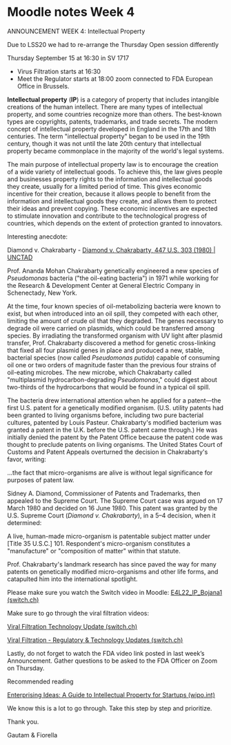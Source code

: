 # Moodle notes Week 4

ANNOUNCEMENT WEEK 4: Intellectual Property

Due to LSS20 we had to re-arrange the Thursday Open session differently

Thursday September 15 at 16:30 in SV 1717

- Virus Filtration starts at 16:30
- Meet the Regulator starts at 18:00 zoom connected to FDA European Office in Brussels.


**Intellectual property** (**IP**) is a category of property that includes intangible creations of the human intellect. There are many types of intellectual property, and some countries recognize more than others. The best-known types are copyrights, patents, trademarks, and trade secrets. The modern concept of intellectual property developed in England in the 17th and 18th centuries. The term "intellectual property" began to be used in the 19th century, though it was not until the late 20th century that intellectual property became commonplace in the majority of the world's legal systems. 

The main purpose of intellectual property law is to encourage the creation of a wide variety of intellectual goods. To achieve this, the law gives people and businesses property rights to the information and intellectual goods they create, usually for a limited period of time. This gives economic incentive for their creation, because it allows people to benefit from the information and intellectual goods they create, and allows them to protect their ideas and prevent copying. These economic incentives are expected to stimulate innovation and contribute to the technological progress of countries, which depends on the extent of protection granted to innovators. 

Interesting anecdote: 

Diamond v. Chakrabarty - [Diamond v. Chakrabarty, 447 U.S. 303 (1980) | UNCTAD](https://unctad.org/ippcaselaw/:~:text=Chakrabarty%2C%20447%20U.S.%20303%20\(1980\),-Case%20Description&text=On%2017%20March%201980%2C%20the,crude%20oil%20\(Pseu)

Prof. Ananda Mohan Chakrabarty genetically engineered a new species of *Pseudomonas* bacteria ("the oil-eating bacteria") in 1971 while working for the Research & Development Center at General Electric Company in Schenectady, New York. 

At the time, four known species of oil-metabolizing bacteria were known to exist, but when introduced into an oil spill, they competed with each other, limiting the amount of crude oil that they degraded. The genes necessary to degrade oil were carried on plasmids, which could be transferred among species. By irradiating the transformed organism with UV light after plasmid transfer, Prof. Chakrabarty discovered a method for genetic cross-linking that fixed all four plasmid genes in place and produced a new, stable, bacterial species (now called *Pseudomonas putida*) capable of consuming oil one or two orders of magnitude faster than the previous four strains of oil-eating microbes. The new microbe, which Chakrabarty called "multiplasmid hydrocarbon-degrading *Pseudomonas*," could digest about two-thirds of the hydrocarbons that would be found in a typical oil spill.

The bacteria drew international attention when he applied for a patent—the first U.S. patent for a genetically modified organism. (U.S. utility patents had been granted to living organisms before, including two pure bacterial cultures, patented by Louis Pasteur. Chakrabarty's modified bacterium was granted a patent in the U.K. before the U.S. patent came through.) He was initially denied the patent by the Patent Office because the patent code was thought to preclude patents on living organisms. The United States Court of Customs and Patent Appeals overturned the decision in Chakrabarty's favor, writing:

...the fact that micro-organisms are alive is without legal significance for purposes of patent law.

Sidney A. Diamond, Commissioner of Patents and Trademarks, then appealed to the Supreme Court. The Supreme Court case was argued on 17 March 1980 and decided on 16 June 1980. This patent was granted by the U.S. Supreme Court (*Diamond v. Chakrabarty*), in a 5–4 decision, when it determined:

A live, human-made micro-organism is patentable subject matter under [Title 35 U.S.C.] 101. Respondent's micro-organism constitutes a "manufacture" or "composition of matter" within that statute.

Prof. Chakrabarty's landmark research has since paved the way for many patents on genetically modified micro-organisms and other life forms, and catapulted him into the international spotlight. 

Please make sure you watch the Switch video in Moodle: [E4L22_IP_Bojana1 (switch.ch)](https://tube.switch.ch/videos/ERwGFWdYYl)

Make sure to go through the viral filtration videos: 

[Viral Filtration Technology Update (switch.ch)](https://tube.switch.ch/videos/Qvry4maO6T)

[Viral Filtration - Regulatory & Technology Updates (switch.ch)](https://tube.switch.ch/videos/I7W3CI6fbg)

Lastly, do not forget to watch the FDA video link posted in last week’s Announcement. Gather questions to be asked to the FDA Officer on Zoom on Thursday.

Recommended reading

[Enterprising Ideas: A Guide to Intellectual Property for Startups (wipo.int)](https://www.wipo.int/edocs/pubdocs/en/wipo_pub_961.pdf)

We know this is a lot to go through. Take this step by step and prioritize.

Thank you.

Gautam & Fiorella

